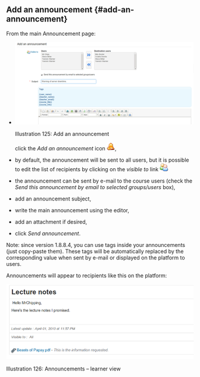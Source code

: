 ## Add an announcement {#add-an-announcement}

From the main Announcement page:

*   ![](../assets/images164.png)

    Illustration 125: Add an announcement

    click the _Add an announcement_ icon ![](../assets/graphics227.png),
*   by default, the announcement will be sent to all users, but it is possible to edit the list of recipients by clicking on the _visible to_ link ![](../assets/graphics228.png)

*   the announcement can be sent by e-mail to the course users (check the _Send this announcement by email to selected groups/users_ box),

*   add an announcement subject,

*   write the main announcement using the editor,

*   add an attachment if desired,

*   click _Send announcement_.

Note: since version 1.8.8.4, you can use tags inside your announcements (just copy-paste them). These tags will be automatically replaced by the corresponding value when sent by e-mail or displayed on the platform to users.

Announcements will appear to recipients like this on the platform:

![](../assets/graphics233.png)

Illustration 126: Announcements – learner view